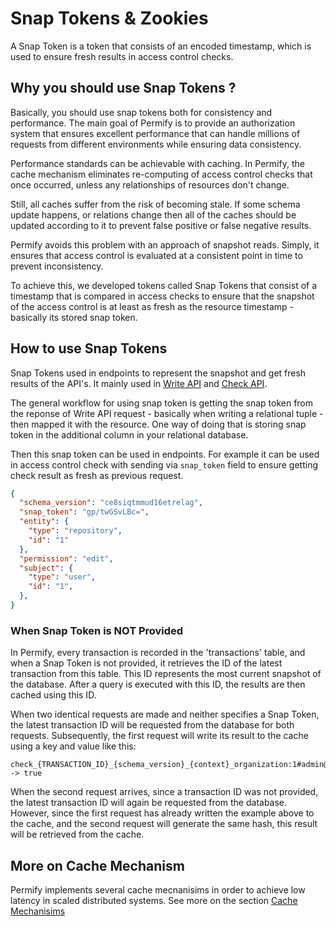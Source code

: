 
# Snap Tokens & Zookies

A Snap Token is a token that consists of an encoded timestamp, which is used to ensure fresh results in access control checks. 

## Why you should use Snap Tokens ?

Basically, you should use snap tokens both for consistency and performance. The main goal of Permify is to provide an authorization system that ensures excellent performance that can handle millions of requests from different environments while ensuring data consistency.

Performance standards can be achievable with caching. In Permify, the cache mechanism eliminates re-computing of access control checks that once occurred, unless any relationships of resources don't change.

Still, all caches suffer from the risk of becoming stale. If some schema update happens, or relations change then all of the caches should be updated according to it to prevent false positive or false negative results.

Permify avoids this problem with an approach of snapshot reads. Simply, it ensures that access control is evaluated at a consistent point in time to prevent inconsistency. 

To achieve this, we developed tokens called Snap Tokens that consist of a timestamp that is compared in access checks to ensure that the snapshot of the access control is at least as fresh as the resource timestamp - basically its stored snap token.

## How to use Snap Tokens

Snap Tokens used in endpoints to represent the snapshot and get fresh results of the API's. It mainly used in [Write API] and [Check API]. 

The general workflow for using snap token is getting the snap token from the reponse of Write API request - basically when writing a relational tuple - then mapped it with the resource. One way of doing that is storing snap token in the additional column in your relational database.

Then this snap token can be used in endpoints. For example it can be used in access control check with sending via `snap_token` field to ensure getting check result as fresh as previous request.

```json 
{
  "schema_version": "ce8siqtmmud16etrelag",
  "snap_token": "gp/twGSvLBc=",
  "entity": {
    "type": "repository",
    "id": "1"
  },
  "permission": "edit",
  "subject": {
    "type": "user",
    "id": "1",
  },
}
```

[Write API]: ../../api-overview/data/write-data/
[Check API]: ../../api-overview/permission/check-api

### When Snap Token is NOT Provided

In Permify, every transaction is recorded in the 'transactions' table, and when a Snap Token is not provided, it retrieves the ID of the latest transaction from this table. This ID represents the most current snapshot of the database. After a query is executed with this ID, the results are then cached using this ID.

When two identical requests are made and neither specifies a Snap Token, the latest transaction ID will be requested from the database for both requests. Subsequently, the first request will write its result to the cache using a key and value like this:

```
check_{TRANSACTION_ID}_{schema_version}_{context}_organization:1#admin@user:1 -> true
```

When the second request arrives, since a transaction ID was not provided, the latest transaction ID will again be requested from the database. However, since the first request has already written the example above to the cache, and the second request will generate the same hash, this result will be retrieved from the cache.

## More on Cache Mechanism 

Permify implements several cache mecnanisims in order to achieve low latency in scaled distributed systems. See more on the section [Cache Mechanisims](./cache.md) 